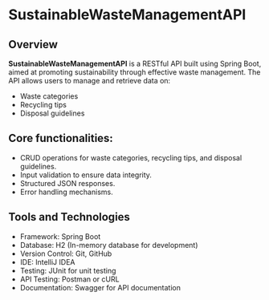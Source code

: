 # SustainableWasteManagementAPI

## Overview
**SustainableWasteManagementAPI** is a RESTful API built using Spring Boot, aimed at promoting sustainability through effective waste management. The API allows users to manage and retrieve data on:
- Waste categories
- Recycling tips
- Disposal guidelines

## Core functionalities:
- CRUD operations for waste categories, recycling tips, and disposal guidelines.
- Input validation to ensure data integrity.
- Structured JSON responses.
- Error handling mechanisms.

## Tools and Technologies
- Framework: Spring Boot
- Database: H2 (In-memory database for development)
- Version Control: Git, GitHub
- IDE: IntelliJ IDEA
- Testing: JUnit for unit testing
- API Testing: Postman or cURL
- Documentation: Swagger for API documentation
